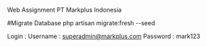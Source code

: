 

Web Assignment PT Markplus Indonesia

#Migrate Database
    php artisan migrate:fresh --seed   


Login : 
Username : superadmin@markplus.com
Password : mark123






